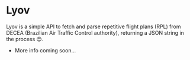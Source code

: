 # Lyov

Lyov is a simple API to fetch and parse repetitive flight plans (RPL) from DECEA (Brazilian Air Traffic Control authority), returning a JSON string in the process 😊.

- More info coming soon...

